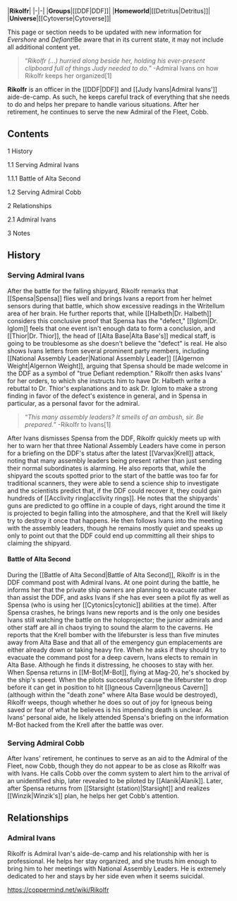 |**Rikolfr**|
|-|-|
|**Groups**|[[DDF\|DDF]]|
|**Homeworld**|[[Detritus\|Detritus]]|
|**Universe**|[[Cytoverse\|Cytoverse]]|

This page or section needs to be updated with new information for *Evershore* and *Defiant*!Be aware that in its current state, it may not include all additional content yet.

>“*Rikolfr (...) hurried along beside her, holding his ever-present clipboard full of things Judy needed to do.*”
\-Admiral Ivans on how Rikolfr keeps her organized[1]


**Rikolfr** is an officer in the [[DDF\|DDF]] and [[Judy Ivans\|Admiral Ivans']] aide-de-camp. As such, he keeps careful track of everything that she needs to do and helps her prepare to handle various situations. After her retirement, he continues to serve the new Admiral of the Fleet, Cobb.

## Contents

1 History

1.1 Serving Admiral Ivans

1.1.1 Battle of Alta Second


1.2 Serving Admiral Cobb


2 Relationships

2.1 Admiral Ivans


3 Notes


## History
### Serving Admiral Ivans
After the battle for the falling shipyard, Rikolfr remarks that [[Spensa\|Spensa]] flies well and brings Ivans a report from her helmet sensors during that battle, which show excessive readings in the Writellum area of her brain. He further reports that, while [[Halbeth\|Dr. Halbeth]] considers this conclusive proof that Spensa has the "defect," [[Iglom\|Dr. Iglom]] feels that one event isn't enough data to form a conclusion, and [[Thior\|Dr. Thior]], the head of [[Alta Base\|Alta Base's]] medical staff, is going to be troublesome as she doesn't believe the "defect" is real. He also shows Ivans letters from several prominent party members, including [[National Assembly Leader\|National Assembly Leader]] [[Algernon Weight\|Algernon Weight]], arguing that Spensa should be made welcome in the DDF as a symbol of "true Defiant redemption." Rikolfr then asks Ivans' for her orders, to which she instructs him to have Dr. Halbeth write a rebuttal to Dr. Thior's explanations and to ask Dr. Iglom to make a strong finding in favor of the defect's existence in general, and in Spensa in particular, as a personal favor for the admiral.

>“*This many assembly leaders? It smells of an ambush, sir. Be prepared.*”
\-Rikolfr to Ivans[1]

After Ivans dismisses Spensa from the DDF, Rikolfr quickly meets up with her to warn her that three National Assembly Leaders have come in person for a briefing on the DDF's status after the latest [[Varvax\|Krell]] attack, noting that many assembly leaders being present rather than just sending their normal subordinates is alarming. He also reports that, while the shipyard the scouts spotted prior to the start of the battle was too far for traditional scanners, they were able to send a science ship to investigate and the scientists predict that, if the DDF could recover it, they could gain hundreds of [[Acclivity ring\|acclivity rings]]. He notes that the shipyards' guns are predicted to go offline in a couple of days, right around the time it is projected to begin falling into the atmosphere, and that the Krell will likely try to destroy it once that happens. He then follows Ivans into the meeting with the assembly leaders, though he remains mostly quiet and speaks up only to point out that the DDF could end up committing all their ships to claiming the shipyard.

#### Battle of Alta Second
During the [[Battle of Alta Second\|Battle of Alta Second]], Rikolfr is in the DDF command post with Admiral Ivans. At one point during the battle, he informs her that the private ship owners are planning to evacuate rather than assist the DDF, and asks Ivans if she has ever seen a pilot fly as well as Spensa (who is using her [[Cytonics\|cytonic]] abilities at the time).
After Spensa crashes, he brings Ivans new reports and is the only one besides Ivans still watching the battle on the holoprojector; the junior admirals and other staff are all in chaos trying to sound the alarm to the caverns. He reports that the Krell bomber with the lifeburster is less than five minutes away from Alta Base and that all of the emergency gun emplacements are either already down or taking heavy fire. Wheh he asks if they should try to evacuate the command post for a deep cavern, Ivans elects to remain in Alta Base. Although he finds it distressing, he chooses to stay with her.
When Spensa returns in [[M-Bot\|M-Bot]], flying at Mag-20, he's shocked by the ship's speed. When the pilots successfully cause the lifeburster to drop before it can get in position to hit [[Igneous Cavern\|Igneous Cavern]] (although within the "death zone" where Alta Base would be destroyed), Rikolfr weeps, though whether he does so out of joy for Igneous being saved or fear of what he believes is his impending death is unclear. As Ivans' personal aide, he likely attended Spensa's briefing on the information M-Bot hacked from the Krell after the battle was over.

### Serving Admiral Cobb
After Ivans' retirement, he continues to serve as an aid to the Admiral of the Fleet, now Cobb, though they do not appear to be as close as Rikolfr was with Ivans. He calls Cobb over the comm system to alert him to the arrival of an unidentified ship, later revealed to be piloted by [[Alanik\|Alanik]]. Later, after Spensa returns from [[Starsight (station)\|Starsight]] and realizes [[Winzik\|Winzik's]] plan, he helps her get Cobb's attention.

## Relationships
### Admiral Ivans
Rikolfr is Admiral Ivan's aide-de-camp and his relationship with her is professional. He helps her stay organized, and she trusts him enough to bring him to her meetings with National Assembly Leaders. He is extremely dedicated to her and stays by her side even when it seems suicidal.



https://coppermind.net/wiki/Rikolfr